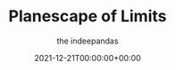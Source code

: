 ---
title: "Planescape of Limits"
date: 2021-12-21T00:00:00+00:00
draft: false
author: "the indeepandas"
cover: "the-indeepandas/the-indeepandas-planescape-of-limits-large.jpg"
tracks: [
    { title: "Varg", length: "01:52", is_explicit: true },
    { title: "На Думской", length: "02:00", is_explicit: true },
    { title: "Animal Farm", length: "02:08", is_explicit: true },
    { title: "Welcome Home", length: "03:25", is_explicit: true },
    { title: "37", length: "03:05", is_explicit: false },
    { title: "At Home Among Strangers", length: "01:59", is_explicit: false },
    { title: "Tolerate Intolerance", length: "04:15", is_explicit: false }
]
services: [
    { type: "apple", url: "https://music.apple.com/us/album/planescape-of-limits/1602617446" },
    { type: "deezer", url: "https://www.deezer.com/en/album/284155342" },
    { type: "spotify", url: "https://open.spotify.com/album/7EK5kAqrsEHw7jFFF8QsaF" },
    { type: "yandex", url: "https://music.yandex.ru/album/20312188" },
    { type: "youtube", url: "https://www.youtube.com/playlist?list=OLAK5uy_kqDJjpNGK2hKIvNZdlpUkUeH30G1vy1J8" },
    { type: "vk", url: "https://vk.com/audios9208370?q=indeepandas&z=audio_playlist-2000221381_14221381%2F639bd765308c5c7dc3" }
]
tags: 
    - "the indeepandas"
    - "post-punk"
---